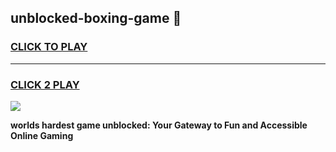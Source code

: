 
## unblocked-boxing-game 👋
<h3>
<a href="https://premium.freeplayer.one?title=unblocked-boxing-game&ref=14F">CLICK TO PLAY</a></h3>
<hr>

<h3>
<a href="https://premium.freeplayer.one?title=unblocked-boxing-game&ref=14F">CLICK 2 PLAY</a>
  
</h3>

<a href="https://premium.freeplayer.one?title=unblocked-boxing-game&ref=12F/"><img src="https://clearcache.store/games.png"></a>


**worlds hardest game unblocked: Your Gateway to Fun and Accessible Online Gaming**
